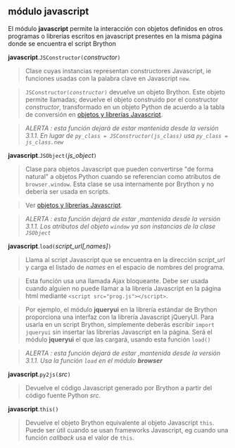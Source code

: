 módulo **javascript**
---------------------

El módulo **javascript** permite la interacción con objetos definidos en otros programas o librerías 
escritos en javascript presentes en la misma página donde se encuentra el script Brython

**javascript**.`JSConstructor(`_constructor_`)`

> Clase cuyas instancias representan constructores Javascript, ie funciones usadas con la 
> palabra clave en Javascript `new`.

> <code>JSConstructor(_constructor_)</code> devuelve un objeto Brython. Este objeto permite llamadas; 
> devuelve el objeto construido por el constructor *constructor*, transformado en un objeto Python 
> de acuerdo a la tabla de conversión en <a href="jsojects.html">objetos y librerías Javascript</a>.

> _ALERTA : esta función dejará de estar mantenida desde la versión 3.1.1. En lugar de `py_class = JSConstructor(js_class)` usa `py_class = js_class.new`_

**javascript**.`JSObject(`_js\_object_`)`

> Clase para objetos Javascript que pueden convertirse "de forma natural" a objetos Python
> cuando se referencian como atributos de `browser.window`. Esta clase
> se usa internamente por Brython y no debería ser usada en scripts.

> Ver <a href="jsojects.html">objetos y librerías Javascript</a>.

> _ALERTA : esta función dejará de estar ,mantenida desde la versión 3.1.1. Los atributos del objeto `window` ya son instancias de la clase `JSObject`_

**javascript**.`load(`_script\_url[,names]_`)`

> Llama al script Javascript que se encuentra en la dirección _script\_url_ y carga el listado de
> _names_ en el espacio de nombres del programa.

> Esta función usa una llamada Ajax bloqueante. Debe ser usada cuando alguien no puede llamar 
> a la librería Javascript en la página html mediante 
> `<script src="prog.js"></script>`. 

> Por ejemplo, el módulo **jqueryui** en la librería estándar de Brython
> proporciona una interfaz con la librería Javascript jQueryUI. Para usarla en un script
> Brython, simplemente deberás escribir `import jqueryui` sin insertar las librerías
> Javascript en la página. Será el módulo **jqueryui** el que
> las cargará, usando esta función `load()`

> _ALERTA : esta función dejará de estar ,mantenida desde la versión 3.1.1. Usa la función `load` en el módulo **browser**_

**javascript**.`py2js(`_src_`)`

> Devuelve el código Javascript generado por Brython a partir del código fuente Python _src_.

**javascript**.`this()`

> Devuelve el objeto Brython equivalente al objeto Javascript `this`. Puede ser útil cuando se usan frameworks 
> Javascript, eg cuando una función _callback_ usa el valor de `this`.
